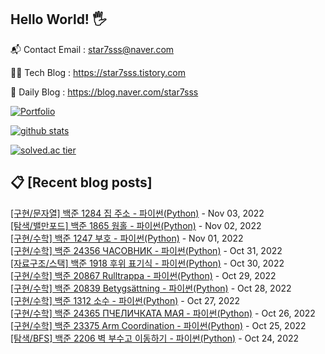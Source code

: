 ## Hello World! 🖐

📬 Contact Email : star7sss@naver.com

👨‍💻 Tech Blog : https://star7sss.tistory.com

🤪 Daily Blog : https://blog.naver.com/star7sss

[![Portfolio](https://img.shields.io/badge/Portfolio-%23000000.svg?style=for-the-badge&logo=firefox&logoColor=#FF7139)](https://fern-way-13f.notion.site/Jang-Thang-3b7b327981a2456c8ee5952eadb848b9)

[![github stats](https://github-readme-stats.vercel.app/api?username=jangThang&show_icons=true&hide_border=False)](https://star7sss.tistory.com)

[![solved.ac tier](http://mazassumnida.wtf/api/v2/generate_badge?boj=star7sss)](https://solved.ac/star7sss)

## 📋 [Recent blog posts]
[[구현/문자열] 백준 1284 집 주소 - 파이썬(Python)](https://star7sss.tistory.com/536) - Nov 03, 2022<br>
[[탐색/밸만포드] 백준 1865 웜홀 - 파이썬(Python)](https://star7sss.tistory.com/587) - Nov 02, 2022<br>
[[구현/수학] 백준 1247 부호 - 파이썬(Python)](https://star7sss.tistory.com/535) - Nov 01, 2022<br>
[[구현/수학] 백준 24356 ЧАСОВНИК - 파이썬(Python)](https://star7sss.tistory.com/534) - Oct 31, 2022<br>
[[자료구조/스택] 백준 1918 후위 표기식 - 파이썬(Python)](https://star7sss.tistory.com/585) - Oct 30, 2022<br>
[[구현/수학] 백준 20867 Rulltrappa - 파이썬(Python)](https://star7sss.tistory.com/533) - Oct 29, 2022<br>
[[구현/수학] 백준 20839 Betygsättning - 파이썬(Python)](https://star7sss.tistory.com/532) - Oct 28, 2022<br>
[[구현/수학] 백준 1312 소수 - 파이썬(Python)](https://star7sss.tistory.com/570) - Oct 27, 2022<br>
[[구현/수학] 백준 24365 ПЧЕЛИЧКАТА МАЯ - 파이썬(Python)](https://star7sss.tistory.com/531) - Oct 26, 2022<br>
[[구현/수학] 백준 23375 Arm Coordination - 파이썬(Python)](https://star7sss.tistory.com/530) - Oct 25, 2022<br>
[[탐색/BFS] 백준 2206 벽 부수고 이동하기 - 파이썬(Python)](https://star7sss.tistory.com/584) - Oct 24, 2022<br>

